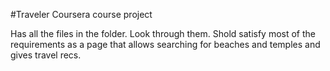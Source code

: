 #Traveler
Coursera course project

Has all the files in the folder. Look through them. Shold satisfy most of the requirements as a page that allows searching for beaches and temples and gives travel recs.
